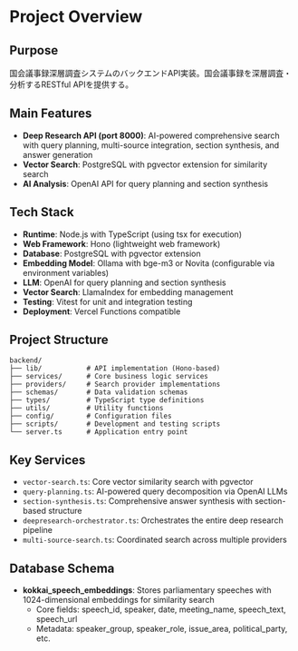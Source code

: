 # Project Overview

## Purpose
国会議事録深層調査システムのバックエンドAPI実装。国会議事録を深層調査・分析するRESTful APIを提供する。

## Main Features
- **Deep Research API (port 8000)**: AI-powered comprehensive search with query planning, multi-source integration, section synthesis, and answer generation
- **Vector Search**: PostgreSQL with pgvector extension for similarity search
- **AI Analysis**: OpenAI API for query planning and section synthesis

## Tech Stack
- **Runtime**: Node.js with TypeScript (using tsx for execution)
- **Web Framework**: Hono (lightweight web framework)
- **Database**: PostgreSQL with pgvector extension
- **Embedding Model**: Ollama with bge-m3 or Novita (configurable via environment variables)
- **LLM**: OpenAI for query planning and section synthesis
- **Vector Search**: LlamaIndex for embedding management
- **Testing**: Vitest for unit and integration testing
- **Deployment**: Vercel Functions compatible

## Project Structure
```
backend/
├── lib/           # API implementation (Hono-based)
├── services/      # Core business logic services
├── providers/     # Search provider implementations
├── schemas/       # Data validation schemas
├── types/         # TypeScript type definitions
├── utils/         # Utility functions
├── config/        # Configuration files
├── scripts/       # Development and testing scripts
└── server.ts      # Application entry point
```

## Key Services
- `vector-search.ts`: Core vector similarity search with pgvector
- `query-planning.ts`: AI-powered query decomposition via OpenAI LLMs
- `section-synthesis.ts`: Comprehensive answer synthesis with section-based structure
- `deepresearch-orchestrator.ts`: Orchestrates the entire deep research pipeline
- `multi-source-search.ts`: Coordinated search across multiple providers

## Database Schema
- **kokkai_speech_embeddings**: Stores parliamentary speeches with 1024-dimensional embeddings for similarity search
  - Core fields: speech_id, speaker, date, meeting_name, speech_text, speech_url
  - Metadata: speaker_group, speaker_role, issue_area, political_party, etc.
